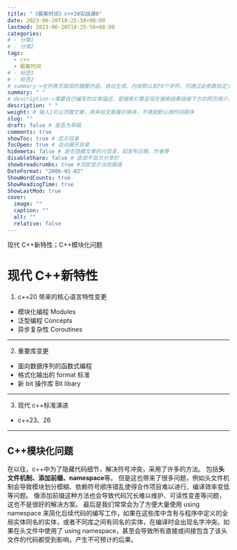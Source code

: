 ```yaml
---
title: "《极客时间》c++20实战课0"
date: 2023-06-20T18:25:58+08:00
lastmod: 2023-06-20T18:25:58+08:00
categories:
# - 分类1
# - 分类2
tags:
  - c++
  - 极客时间
# - 标签1
# - 标签2
# summary->在列表页展现的摘要内容，自动生成，内容默认前70个字符，可通过此参数自定义，一般无需专门设置
summary: " "
# description->需要自己编写的文章描述，是搜索引擎呈现在搜索结果链接下方的网页简介，建议设置
description: " "
weight: # 输入1可以顶置文章，用来给文章展示排序，不填就默认按时间排序
slug: ""
draft: false # 是否为草稿
comments: true
showToc: true # 显示目录
TocOpen: true # 自动展开目录
hidemeta: false # 是否隐藏文章的元信息，如发布日期、作者等
disableShare: false # 底部不显示分享栏
showbreadcrumbs: true #顶部显示当前路径
DateFormat: "2006-01-02"
ShowWordCounts: true
ShowReadingTime: true
ShowLastMod: true
cover:
  image: ""
  caption: ""
  alt: ""
  relative: false
---
```


现代 C++新特性；C++模块化问题

<!--more-->

# 现代 C++新特性

1. c++20 带来的核心语言特性变更

- 模块化编程 Modules
- 泛型编程 Concepts
- 异步复杂性 Coroutines

---

2. 重要库变更

- 面向数据序列的函数式编程
- 格式化输出的 format 标准
- 新 bit 操作库 Bit libary

---

3. 现代 c++标准演进

- c++23、26

---

## C++模块化问题

在以往，c++中为了隐藏代码细节，解决符号冲突，采用了许多的方法。
包括**头文件机制、添加前缀、namespace**等。
但是这也带来了很多问题，例如头文件机制会导致模块划分模糊、依赖符号顺序错乱使得合作项目难以进行、编译效率变低等问题。
像添加前缀这种方法也会导致代码冗长难以维护、可读性变差等问题，这也不是很好的解决方案。
最后是我们常常会为了方便大量使用 using namespace 来简化后续代码的编写工作，如果在这些库中含有与程序中定义的全局实体同名的实体，或者不同库之间有同名的实体，在编译时会出现名字冲突。如果在头文件中使用了 using namespace，甚至会导致所有直接或间接包含了该头文件的代码都受到影响，产生不可预计的后果。
